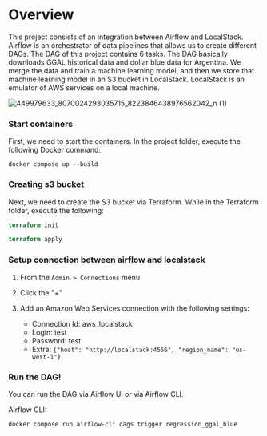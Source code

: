 # Overview

This project consists of an integration between Airflow and LocalStack. Airflow is an orchestrator of data pipelines that allows us to create different DAGs. The DAG of this project contains 6 tasks. The DAG basically downloads GGAL historical data and dollar blue data for Argentina. We merge the data and train a machine learning model, and then we store that machine learning model in an S3 bucket in LocalStack. LocalStack is an emulator of AWS services on a local machine.

![449979633_8070024293035715_8223846438976562042_n (1)](https://github.com/DaroMiceliPy/model-to-s3/assets/66572761/04e164b6-b16f-4e71-a339-e4e7dc61c836)


### Start containers

First, we need to start the containers. In the project folder, execute the following Docker command:

```docker
docker compose up --build
```

### Creating s3 bucket

Next, we need to create the S3 bucket via Terraform. While in the Terraform folder, execute the following:

 ```terraform
terraform init
```

 ```terraform
terraform apply
```

### Setup connection between airflow and localstack

1. From the `Admin > Connections` menu
2. Click the "+"
3. Add an Amazon Web Services connection with the following settings:

    * Connection Id: aws_localstack
    * Login: test
    * Password: test
    * Extra: `{"host": "http://localstack:4566", "region_name": "us-west-1"}`
      
### Run the DAG!

You can run the DAG via Airflow UI or via Airflow CLI.

Airflow CLI:
 ```AIRFLOW
docker compose run airflow-cli dags trigger regression_ggal_blue
```
